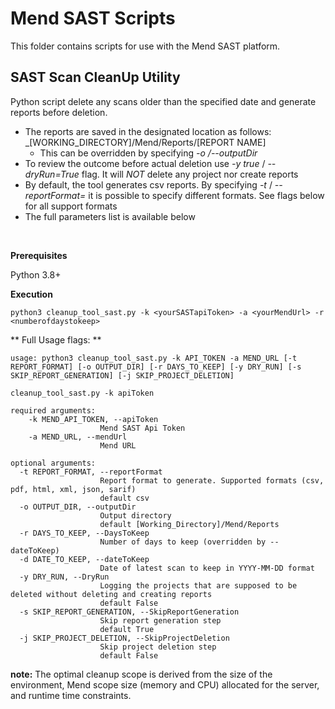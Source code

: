 # Mend SAST Scripts
This folder contains scripts for use with the Mend SAST platform.

## SAST Scan CleanUp Utility

Python script delete any scans older than the specified date and generate reports before deletion.
* The reports are saved in the designated location as follows: _[WORKING_DIRECTORY]/Mend/Reports/[REPORT NAME]
	* This can be overridden by specifying _-o /--outputDir_
* To review the outcome before actual deletion use _-y true_ / _--dryRun=True_ flag. It will _NOT_ delete any project nor create reports 
* By default, the tool generates csv reports. By specifying _-t_ / _--reportFormat=_ it is possible to specify different formats. See flags below for all support formats
* The full parameters list is available below

<br>

**Prerequisites**

Python 3.8+

**Execution**

```
python3 cleanup_tool_sast.py -k <yourSASTapiToken> -a <yourMendUrl> -r <numberofdaystokeep>
```

** Full Usage flags: **
```shell
usage: python3 cleanup_tool_sast.py -k API_TOKEN -a MEND_URL [-t REPORT_FORMAT] [-o OUTPUT_DIR] [-r DAYS_TO_KEEP] [-y DRY_RUN] [-s SKIP_REPORT_GENERATION] [-j SKIP_PROJECT_DELETION]

cleanup_tool_sast.py -k apiToken

required arguments:
	-k MEND_API_TOKEN, --apiToken
                    Mend SAST Api Token
	-a MEND_URL, --mendUrl
                    Mend URL				
					
optional arguments:
  -t REPORT_FORMAT, --reportFormat
                    Report format to generate. Supported formats (csv, pdf, html, xml, json, sarif)
					default csv
  -o OUTPUT_DIR, --outputDir
                    Output directory
					default [Working_Directory]/Mend/Reports
  -r DAYS_TO_KEEP, --DaysToKeep
                    Number of days to keep (overridden by --dateToKeep)
  -d DATE_TO_KEEP, --dateToKeep
                    Date of latest scan to keep in YYYY-MM-DD format
  -y DRY_RUN, --DryRun
                    Logging the projects that are supposed to be deleted without deleting and creating reports
                    default False
  -s SKIP_REPORT_GENERATION, --SkipReportGeneration
                    Skip report generation step
                    default True
  -j SKIP_PROJECT_DELETION, --SkipProjectDeletion
                    Skip project deletion step
                    default False                                                
```

**note:** The optimal cleanup scope is derived from the size of the environment, Mend scope size (memory and CPU) allocated for the server, and runtime time constraints.   
